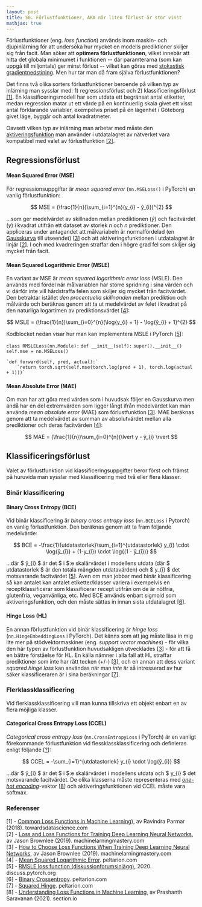 ```yaml
---
layout: post
title: 50. Förlustfunktioner, AKA när liten förlust är stor vinst
mathjax: true
---
```


Förlustfunktioner (eng. *loss function*) används inom maskin- och djupinlärning för att undersöka hur mycket en modells prediktioner skiljer sig från facit. Man söker att **optimera förlustfunktionen**, vilket innebär att hitta det globala minimumet i funktionen -- där paramterarna (som kan uppgå till miljontals) ger minst förlust -- vilket kan göras med [stokastisk gradientnedstining](https://datatjej.github.io/Stokastisk-gradientnedstigning/). Men hur tar man då fram själva förlustfunktionen?

Det finns två olika sorters förlustfunktioner beroende på vilken typ av inlärning man sysslar med: 1) regressionsförlust och 2) klassificeringsförlust [[1]](https://towardsdatascience.com/common-loss-functions-in-machine-learning-46af0ffc4d23). En klassificeringsmodell har som utdata ett begränsat antal etiketter, medan regression matar ut ett värde på en kontinuerlig skala givet ett visst antal förklarande variabler, exempelvis priset på en lägenhet i Göteborg givet läge, byggår och antal kvadratmeter. 

Oavsett vilken typ av inlärning man arbetar med måste den [aktiveringsfunktion](https://datatjej.github.io/Fram%C3%A5triktade-neurala-n%C3%A4tverk/) man använder i utdatalagret av nätverket vara kompatibel med valet av förlustfunktion [[2]](https://machinelearningmastery.com/loss-and-loss-functions-for-training-deep-learning-neural-networks/). 

## Regressionsförlust

#### Mean Squared Error (MSE)

För regressionsuppgifter är *mean squared error* (`nn.MSELoss()` i PyTorch) en vanlig förlustfunktion:

$$ MSE = (\frac{1}{n})\sum_{i=1}^{n}(y_{i} - ŷ_{i})^{2} $$

...som ger medelvärdet av skillnaden mellan prediktionen (*ŷ*) och facitvärdet (*y*) i kvadrat utifrån ett dataset av storlek *n* och *n* prediktioner. Den appliceras under antagandet att målvariabeln är normalfördelad (en [Gausskurva](https://sv.wikipedia.org/wiki/Normalf%C3%B6rdelning#/media/Fil:Standard_deviation_diagram.svg) till utseendet) [[3](https://machinelearningmastery.com/how-to-choose-loss-functions-when-training-deep-learning-neural-networks/)] och att aktiveringsfunktionen i utdatalagret är linjär [[2](https://machinelearningmastery.com/loss-and-loss-functions-for-training-deep-learning-neural-networks/)]. I och med kvadreringen straffar den i högre grad fel som skiljer sig mycket från facit.

#### Mean Squared Logarithmic Error (MSLE)

En variant av MSE är *mean squared logarithmic error loss* (MSLE). Den används med fördel när målvariablen har större spridning i sina värden och vi därför inte vill hårdstraffa felen som skiljer sig mycket från facitvärdet. Den betraktar istället *den procentuella skillnanden* mellan prediktion och målvärde och beräknas genom att ta ut medelvärdet av felet i kvadrat på den naturliga logartimen av prediktionsvärdet [[4](https://peltarion.com/knowledge-center/documentation/modeling-view/build-an-ai-model/loss-functions/mean-squared-logarithmic-error-(msle))]:

$$ MSLE = (\frac{1}{n})\sum_{i=0}^{n}(\log{y_{i} + 1} - \log{ŷ_{i} + 1}^{2} $$

Kodblocket nedan visar hur man kan implementera MSLE i PyTorch [[5](https://discuss.pytorch.org/t/rmsle-loss-function/67281)]:

`class RMSLELoss(nn.Module):`
    `def __init__(self):`
        `super().__init__()`
        `self.mse = nn.MSELoss()`
        
    `def forward(self, pred, actual):`
        `return torch.sqrt(self.mse(torch.log(pred + 1), torch.log(actual + 1)))`


#### Mean Absolute Error (MAE)

Om man har att göra med värden som i huvudsak följer en Gausskurva men ändå har en del extremvärden som ligger långt ifrån medelvärdet kan man använda *mean absolute error* (MAE) som förlustfunktion [[3](https://machinelearningmastery.com/how-to-choose-loss-functions-when-training-deep-learning-neural-networks/)]. MAE beräknas genom att ta medelvärdet av summan av absolutvärdet mellan alla prediktioner och deras facitvärden [[4](https://peltarion.com/knowledge-center/documentation/modeling-view/build-an-ai-model/loss-functions/mean-absolute-error)]:

$$ MAE = (\frac{1}{n})\sum_{i=0}^{n}(\lvert y - ŷ_{i} \rvert $$

## Klassificeringsförlust

Valet av förlustfunktion vid klassificeringsuppgifter beror först och främst på huruvida man sysslar med klassificering med två eller flera klasser. 

### Binär klassificering

#### Binary Cross Entropy (BCE)

Vid binär klassificering är *binary cross entropy loss* (`nn.BCELoss` i Pytorch) en vanlig förlustfunktion. Den beräknas genom att ta fram följande medelvärde:

$$ BCE = -\frac{1}{utdatastorlek}\sum_{i=1}^{utdatastorlek} y_{i} \cdot \log{ŷ_{i}} + (1-y_{i}) \cdot  \log{(1 - ŷ_{i})} $$

...där $ ŷ_{i} $ är det $ i $:e skalärvärdet i modellens utdata (där $ utdatastorlek $ är den totala mängden utdatavärden) och $ y_{i} $ det motsvarande facitvärdet [[5](https://peltarion.com/knowledge-center/documentation/modeling-view/build-an-ai-model/loss-functions/binary-crossentropy
)]. Även om man jobbar med binär klassificering så kan antalet kan antalet etiketter/klasser variera i exempelvis en receptklassificerar som klassificerar recept utifrån om de är nötfria, glutenfria, veganvänliga, etc. Med BCE används enbart sigmoid som aktiveringsfunktion, och den måste sättas in innan sista utdatalagret [[6](https://peltarion.com/knowledge-center/documentation/modeling-view/build-an-ai-model/loss-functions/binary-crossentropy
)]. 

#### Hinge Loss (HL)

En annan förlustfunktion vid binär klassificering är *hinge loss* (`nn.HingeEmbeddingLoss` i PyTorch). Det känns som att jag måste läsa in mig lite mer på stödvektormaskiner (eng. *support vector machines*) - för vilka den här typen av förlustfunktion huvudsakligen utvecklades [[3](https://machinelearningmastery.com/how-to-choose-loss-functions-when-training-deep-learning-neural-networks/)] - för att få en bättre förståelse för HL. En källa nämner i alla fall att HL straffar prediktioner som inte har rätt tecken (+/-) [[3](https://machinelearningmastery.com/how-to-choose-loss-functions-when-training-deep-learning-neural-networks/)], och en annan att dess variant *squared hinge loss* kan användas när man *inte* är så intresserad av hur säker klassificeraren är i sina beräkningar [[7](https://peltarion.com/knowledge-center/documentation/modeling-view/build-an-ai-model/loss-functions/squared-hinge)].  


### Flerklassklassificering

Vid flerklassklassificering vill man kunna tillskriva ett objekt enbart en av flera möjliga klasser.

#### Categorical Cross Entropy Loss (CCEL)

*Categorical cross entropy loss* (`nn.CrossEntropyLoss` i PyTorch) är en vanligt förekommande förlustfunktion vid flessklassklassificering och definieras enligt följande [[?](https://peltarion.com/knowledge-center/documentation/modeling-view/build-an-ai-model/loss-functions/categorical-crossentropy)]:

$$ CCEL = -\sum_{i=1}^{utdatastorlek} y_{i} \cdot \log{ŷ_{i}} $$

...där $ ŷ_{i} $ är det $ i $:e skalärvärdet i modellens utdata och $ y_{i} $ det motsvarande facitvärdet. De olika klasserna måste representeras med [*one-hot encoding*](https://en.wikipedia.org/wiki/One-hot)-vektor [[8](https://www.section.io/engineering-education/understanding-loss-functions-in-machine-learning/#loss-functions-for-classification)] och aktiveringsfunktionen vid CCEL måste vara softmax. 


### Referenser
[1] - [Common Loss Functions in Machine Learning](https://towardsdatascience.com/common-loss-functions-in-machine-learning-46af0ffc4d23)), av Ravindra Parmar (2018). towardsdatascience.com <br>
[2] - [Loss and Loss Functions for Training Deep Learning Neural Networks](https://machinelearningmastery.com/loss-and-loss-functions-for-training-deep-learning-neural-networks/), av Jason Brownlee (2019). machinelarningmastery.com <br>
[3] - [How to Choose Loss Functions When Training Deep Learning Neural Networks](https://machinelearningmastery.com/how-to-choose-loss-functions-when-training-deep-learning-neural-networks/), av Jason Brownlee (2019). machinelarningmastery.com <br>
[4] - [Mean Squared Logarithmic Error](https://peltarion.com/knowledge-center/documentation/modeling-view/build-an-ai-model/loss-functions/mean-squared-logarithmic-error-(msle)). peltarion.com <br>
[5] - [RMSLE loss function (diskussionforumsinlägg)](https://discuss.pytorch.org/t/rmsle-loss-function/67281), 2020. discuss.pytorch.org <br>
[6] - [Binary Crossentropy](https://peltarion.com/knowledge-center/documentation/modeling-view/build-an-ai-model/loss-functions/binary-crossentropy
). peltarion.com <br>
[7] - [Squared Hinge](https://peltarion.com/knowledge-center/documentation/modeling-view/build-an-ai-model/loss-functions/squared-hinge). peltarion.com <br>
[8] - [Understanding Loss Functions in Machine Learning](https://www.section.io/engineering-education/understanding-loss-functions-in-machine-learning/#loss-functions-for-classification), av Prashanth Saravanan (2021). section.io